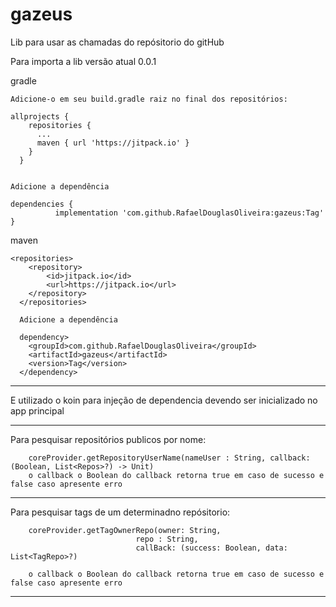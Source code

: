 # gazeus
Lib para usar as chamadas do repósitorio do gitHub


Para importa a lib versão atual 0.0.1

gradle 

    Adicione-o em seu build.gradle raiz no final dos repositórios:

    allprojects {
        repositories {
          ...
          maven { url 'https://jitpack.io' }
        }
      }


    Adicione a dependência

    dependencies {
              implementation 'com.github.RafaelDouglasOliveira:gazeus:Tag'
    }
maven

    <repositories>
        <repository>
            <id>jitpack.io</id>
            <url>https://jitpack.io</url>
        </repository>
      </repositories>
      
      Adicione a dependência
      
      dependency>
        <groupId>com.github.RafaelDouglasOliveira</groupId>
        <artifactId>gazeus</artifactId>
        <version>Tag</version>
      </dependency>

      
_____________________________________________________________________________________________________________

E utilizado o koin para injeção de dependencia devendo ser inicializado no app principal

_____________________________________________________________________________________________________________

Para pesquisar repositórios publicos por nome: 

        coreProvider.getRepositoryUserName(nameUser : String, callback: (Boolean, List<Repos>?) -> Unit)
        o callback o Boolean do callback retorna true em caso de sucesso e false caso apresente erro

_____________________________________________________________________________________________________________

Para pesquisar tags de um determinadno repósitorio:

        coreProvider.getTagOwnerRepo(owner: String,
                                repo : String,
                                callBack: (success: Boolean, data: List<TagRepo>?)

        o callback o Boolean do callback retorna true em caso de sucesso e false caso apresente erro

_____________________________________________________________________________________________________________

                        
                        



